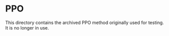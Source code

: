 # PPO
This directory contains the archived PPO method originally used for testing. It is no longer in use.